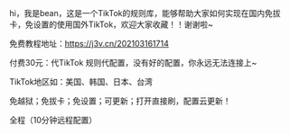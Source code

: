 hi，我是bean，这是一个TikTok的规则库，能够帮助大家如何实现在国内免拔卡，免设置的使用国外TikTok，欢迎大家收藏！！谢谢啦~

免费教程地址：https://j3v.cn/202103161714

付费30元：代TikTok 规则代配置，没有好的配置，你永远无法连接上~

TikTok地区如：美国、韩国、日本、台湾

免越狱；免拔卡；免设置；可更新；打开直接刷，配置云更新！

全程（10分钟远程配置）
